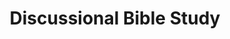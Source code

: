 ---
title: Discussional Bible Study
image: dbs-fc.jpg
discord: fc

when: Tuesday 13:30 London

promo: >
  DBS Bible Studies look to explore the good news of the gospel of Jesus Christ. How it is that the cross of Jesus makes possible the forgiveness of sins and how in Jesus we hope eternal hope for the future. Designed for discussion but good for talk radio!

---